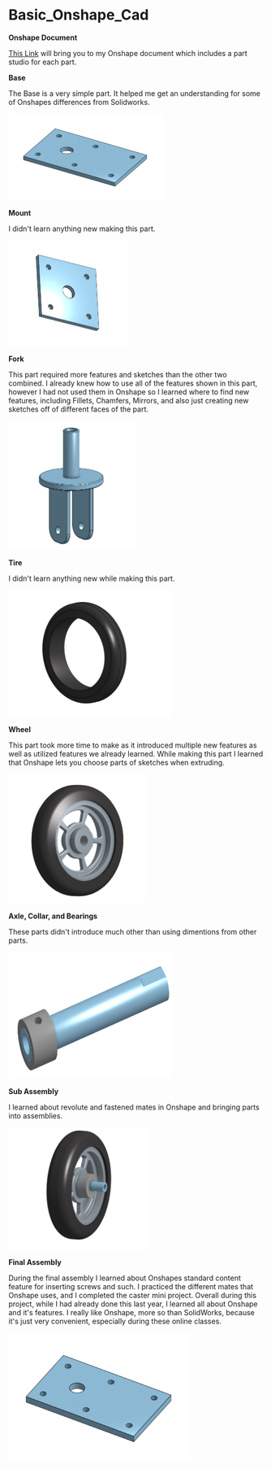 # Basic_Onshape_Cad

**Onshape Document**

[This Link](https://cvilleschools.onshape.com/documents/81d8d4d4425de45968f0c281/w/6b9b8b1286985a5ed7f5e329/e/634f7ac906cf6e7b70b6f12e) will bring you to my Onshape document which includes a part studio for each part.


**Base**
  
  The Base is a very simple part. It helped me get an understanding for some of Onshapes differences from Solidworks.
  
  <img src="https://github.com/jkrosby51/Basic_Onshape_Cad/blob/master/Images/JKrosby.Base.png" alt="Base"
	title="Base" width="306" height="170" />
  
**Mount**
  
  I didn't learn anything new making this part.
  
   <img src="https://github.com/jkrosby51/Basic_Onshape_Cad/blob/master/Images/JKrosby.Mount.png" alt="Mount"
	title="Mount" width="236" height="208" />
	
**Fork**

  This part required more features and sketches than the other two combined. I already knew how to use all of the features shown in this part, however I had not used
  them in Onshape so I learned where to find new features, including Fillets, Chamfers, Mirrors, and also just creating new sketches off of different faces of the
  part.
  
  <img src="https://github.com/jkrosby51/Basic_Onshape_Cad/blob/master/Images/JKrosby.Fork.png" alt="Fork"
	title="Fork" width="253" height="254" />
	
**Tire**

  I didn't learn anything new while making this part.
  
  <img src="https://github.com/jkrosby51/Basic_Onshape_Cad/blob/master/Images/JKrosby.Tire.png" alt="Tire"
	title="Tire" width="322" height="249" />
	
**Wheel**
  
  This part took more time to make as it introduced multiple new features as well as utilized features we already learned. While making this part I learned that Onshape   lets you choose parts of sketches when extruding.
  
   <img src="https://github.com/jkrosby51/Basic_Onshape_Cad/blob/master/Images/JKrosby.WheelTire.png" alt="WheelTire"
	title="WheelTire" width="270" height="254" />
	
**Axle, Collar, and Bearings**
	
  These parts didn't introduce much other than using dimentions from other parts. 
  
  <img src="https://github.com/jkrosby51/Basic_Onshape_Cad/blob/master/Images/JKrosby.Axle.png" alt="Axle"
	title="Axle" width="322" height="249" />
	
**Sub Assembly**

  I learned about revolute and fastened mates in Onshape and bringing parts into assemblies.

  <img src="https://github.com/jkrosby51/Basic_Onshape_Cad/blob/master/Images/JKrosby.SubAssembly.png" alt="Sub Assembly"
	title="Sub Assembly" width="280" height="240" />
	
**Final Assembly**

During the final assembly I learned about Onshapes standard content feature for inserting screws and such. I practiced the different mates that Onshape uses, and I completed the caster mini project. Overall during this project, while I had already done this last year, I learned all about Onshape and it's features. I really like Onshape, more so than SolidWorks, because it's just very convenient, especially during these online classes.

  <img src="https://github.com/jkrosby51/Basic_Onshape_Cad/blob/master/Images/JKrosby.Base.png" alt="Final Assembly"
	title="Final Assembly" width="360" height="255" />
